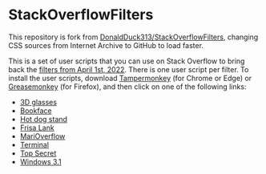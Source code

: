 # StackOverflowFilters

This repository is fork from [DonaldDuck313/StackOverflowFilters](https://github.com/DonaldDuck313/StackOverflowFilters), changing CSS sources from Internet Archive to GitHub to load faster.

This is a set of user scripts that you can use on Stack Overflow to bring back the [filters from April 1st, 2022](https://meta.stackoverflow.com/q/416970/4284627). There is one user script per filter. To install the user scripts, download [Tampermonkey](https://chrome.google.com/webstore/detail/tampermonkey/dhdgffkkebhmkfjojejmpbldmpobfkfo) (for Chrome or Edge) or [Greasemonkey](https://addons.mozilla.org/en-US/firefox/addon/greasemonkey/) (for Firefox), and then click on one of the following links:

 - [3D glasses](https://github.com/wdpd/StackOverflowFilters/raw/main/3d.user.js)
 - [Bookface](https://github.com/wdpd/StackOverflowFilters/raw/main/bookface.user.js)
 - [Hot dog stand](https://github.com/wdpd/StackOverflowFilters/raw/main/hotdog.user.js)
 - [Frisa Lank](https://github.com/wdpd/StackOverflowFilters/raw/main/frisa.user.js)
 - [MariOverflow](https://github.com/wdpd/StackOverflowFilters/raw/main/plumber.user.js)
 - [Terminal](https://github.com/wdpd/StackOverflowFilters/raw/main/terminal.user.js)
 - [Top Secret](https://github.com/wdpd/StackOverflowFilters/raw/main/topsecret.user.js)
 - [Windows 3.1](https://github.com/wdpd/StackOverflowFilters/raw/main/win31.user.js)
